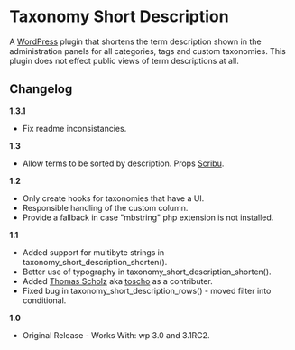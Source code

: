 Taxonomy Short Description
==========================

A [WordPress](http://wordpress.org/) plugin that shortens the term description shown in the administration panels for all categories, tags and custom taxonomies. This plugin does not effect public views of term descriptions at all.

Changelog
---------

__1.3.1__
* Fix readme inconsistancies.

__1.3__
* Allow terms to be sorted by description. Props [Scribu](http://scribu.net/).

__1.2__

* Only create hooks for taxonomies that have a UI.
* Responsible handling of the custom column.
* Provide a fallback in case "mbstring" php extension is not installed.

__1.1__

* Added support for multibyte strings in taxonomy_short_description_shorten().
* Better use of typography in taxonomy_short_description_shorten().
* Added [Thomas Scholz](http://toscho.de/ueber-mich/) aka [toscho](http://wordpress.org/support/profile/toscho) as a contributer.
* Fixed bug in taxonomy_short_description_rows() - moved filter into conditional.

__1.0__

* Original Release - Works With: wp 3.0 and 3.1RC2.